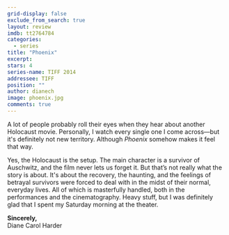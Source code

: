 ```yaml
---
grid-display: false
exclude_from_search: true
layout: review
imdb: tt2764784
categories: 
  - series
title: "Phoenix"
excerpt: 
stars: 4
series-name: TIFF 2014
addressee: TIFF
position: ""
author: dianech
image: phoenix.jpg
comments: true
---
```


A lot of people probably roll their eyes when they hear about another Holocaust movie. Personally, I watch every single one I come across—but it's definitely not new territory. Although _Phoenix_ somehow makes it feel that way.

Yes, the Holocaust is the setup. The main character is a survivor of Auschwitz, and the film never lets us forget it. But that’s not really what the story is about. It's about the recovery, the haunting, and the feelings of betrayal survivors were forced to deal with in the midst of their normal, everyday lives. All of which is masterfully handled, both in the performances and the cinematography. Heavy stuff, but I was definitely glad that I spent my Saturday morning at the theater.

**Sincerely,**  
Diane Carol Harder